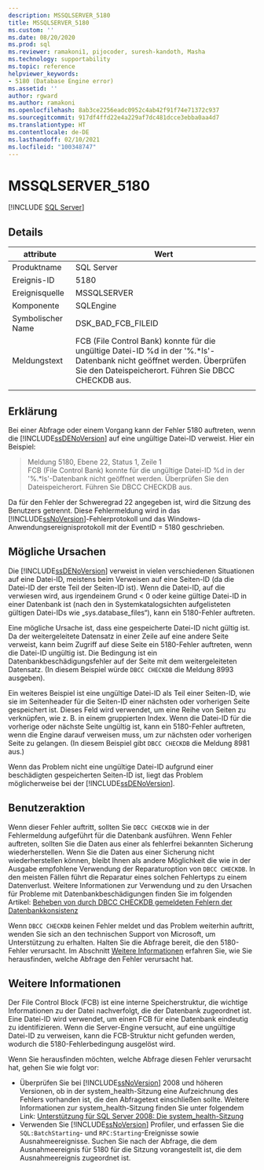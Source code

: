 ```yaml
---
description: MSSQLSERVER_5180
title: MSSQLSERVER_5180
ms.custom: ''
ms.date: 08/20/2020
ms.prod: sql
ms.reviewer: ramakoni1, pijocoder, suresh-kandoth, Masha
ms.technology: supportability
ms.topic: reference
helpviewer_keywords:
- 5180 (Database Engine error)
ms.assetid: ''
author: rgward
ms.author: ramakoni
ms.openlocfilehash: 8ab3ce2256eadc0952c4ab42f91f74e71372c937
ms.sourcegitcommit: 917df4ffd22e4a229af7dc481dcce3ebba0aa4d7
ms.translationtype: HT
ms.contentlocale: de-DE
ms.lasthandoff: 02/10/2021
ms.locfileid: "100348747"
---
```

# <a name="mssqlserver_5180"></a>MSSQLSERVER_5180
 [!INCLUDE [SQL Server](../../includes/applies-to-version/sqlserver.md)]

## <a name="details"></a>Details

|attribute|Wert|
|---|---|
|Produktname|SQL Server|
|Ereignis-ID|5180|
|Ereignisquelle|MSSQLSERVER|
|Komponente|SQLEngine|
|Symbolischer Name|DSK_BAD_FCB_FILEID|
|Meldungstext|FCB (File Control Bank) konnte für die ungültige Datei-ID %d in der '%.*ls'-Datenbank nicht geöffnet werden. Überprüfen Sie den Dateispeicherort. Führen Sie DBCC CHECKDB aus.|
||

## <a name="explanation"></a>Erklärung

Bei einer Abfrage oder einem Vorgang kann der Fehler 5180 auftreten, wenn die [!INCLUDE[ssDENoVersion](../../includes/ssdenoversion_md.md)] auf eine ungültige Datei-ID verweist. Hier ein Beispiel:

> Meldung 5180, Ebene 22, Status 1, Zeile 1  
FCB (File Control Bank) konnte für die ungültige Datei-ID %d in der '%.*ls'-Datenbank nicht geöffnet werden. Überprüfen Sie den Dateispeicherort. Führen Sie DBCC CHECKDB aus.

Da für den Fehler der Schweregrad 22 angegeben ist, wird die Sitzung des Benutzers getrennt. Diese Fehlermeldung wird in das [!INCLUDE[ssNoVersion](../../includes/ssnoversion-md.md)]-Fehlerprotokoll und das Windows-Anwendungsereignisprotokoll mit der EventID = 5180 geschrieben.

## <a name="possible-causes"></a>Mögliche Ursachen

Die [!INCLUDE[ssDENoVersion](../../includes/ssdenoversion-md.md)] verweist in vielen verschiedenen Situationen auf eine Datei-ID, meistens beim Verweisen auf eine Seiten-ID (da die Datei-ID der erste Teil der Seiten-ID ist). Wenn die Datei-ID, auf die verwiesen wird, aus irgendeinem Grund < 0 oder keine gültige Datei-ID in einer Datenbank ist (nach den in Systemkatalogsichten aufgelisteten gültigen Datei-IDs wie „sys.database_files“), kann ein 5180-Fehler auftreten.

Eine mögliche Ursache ist, dass eine gespeicherte Datei-ID nicht gültig ist. Da der weitergeleitete Datensatz in einer Zeile auf eine andere Seite verweist, kann beim Zugriff auf diese Seite ein 5180-Fehler auftreten, wenn die Datei-ID ungültig ist. Die Bedingung ist ein Datenbankbeschädigungsfehler auf der Seite mit dem weitergeleiteten Datensatz. (In diesem Beispiel würde `DBCC CHECKDB` die Meldung 8993 ausgeben).

Ein weiteres Beispiel ist eine ungültige Datei-ID als Teil einer Seiten-ID, wie sie im Seitenheader für die Seiten-ID einer nächsten oder vorherigen Seite gespeichert ist. Dieses Feld wird verwendet, um eine Reihe von Seiten zu verknüpfen, wie z. B. in einem gruppierten Index. Wenn die Datei-ID für die vorherige oder nächste Seite ungültig ist, kann ein 5180-Fehler auftreten, wenn die Engine darauf verweisen muss, um zur nächsten oder vorherigen Seite zu gelangen. (In diesem Beispiel gibt `DBCC CHECKDB` die Meldung 8981 aus.)

Wenn das Problem nicht eine ungültige Datei-ID aufgrund einer beschädigten gespeicherten Seiten-ID ist, liegt das Problem möglicherweise bei der [!INCLUDE[ssDENoVersion](../../includes/ssdenoversion-md.md)].

## <a name="user-action"></a>Benutzeraktion

Wenn dieser Fehler auftritt, sollten Sie `DBCC CHECKDB` wie in der Fehlermeldung aufgeführt für die Datenbank ausführen. Wenn Fehler auftreten, sollten Sie die Daten aus einer als fehlerfrei bekannten Sicherung wiederherstellen. Wenn Sie die Daten aus einer Sicherung nicht wiederherstellen können, bleibt Ihnen als andere Möglichkeit die wie in der Ausgabe empfohlene Verwendung der Reparaturoption von `DBCC CHECKDB`. In den meisten Fällen führt die Reparatur eines solchen Fehlertyps zu einem Datenverlust. Weitere Informationen zur Verwendung und zu den Ursachen für Probleme mit Datenbankbeschädigungen finden Sie im folgenden Artikel: [Beheben von durch DBCC CHECKDB gemeldeten Fehlern der Datenbankkonsistenz](https://support.microsoft.com/kb/2015748)

Wenn `DBCC CHECKDB` keinen Fehler meldet und das Problem weiterhin auftritt, wenden Sie sich an den technischen Support von Microsoft, um Unterstützung zu erhalten. Halten Sie die Abfrage bereit, die den 5180-Fehler verursacht. Im Abschnitt [Weitere Informationen](#more-information) erfahren Sie, wie Sie herausfinden, welche Abfrage den Fehler verursacht hat.

## <a name="more-information"></a>Weitere Informationen

Der File Control Block (FCB) ist eine interne Speicherstruktur, die wichtige Informationen zu der Datei nachverfolgt, die der Datenbank zugeordnet ist. Eine Datei-ID wird verwendet, um einen FCB für eine Datenbank eindeutig zu identifizieren. Wenn die Server-Engine versucht, auf eine ungültige Datei-ID zu verweisen, kann die FCB-Struktur nicht gefunden werden, wodurch die 5180-Fehlerbedingung ausgelöst wird.

Wenn Sie herausfinden möchten, welche Abfrage diesen Fehler verursacht hat, gehen Sie wie folgt vor:

- Überprüfen Sie bei [!INCLUDE[ssNoVersion](../../includes/ssnoversion-md.md)] 2008 und höheren Versionen, ob in der system_health-Sitzung eine Aufzeichnung des Fehlers vorhanden ist, die den Abfragetext einschließen sollte. Weitere Informationen zur system_health-Sitzung finden Sie unter folgendem Link: [Unterstützung für SQL Server 2008: Die system_health-Sitzung](https://techcommunity.microsoft.com/t5/sql-server-support/supporting-sql-server-2008-the-system-health-session/ba-p/315509)
- Verwenden Sie [!INCLUDE[ssNoVersion](../../includes/ssnoversion-md.md)] Profiler, und erfassen Sie die `SQL:BatchStarting`- und `RPC:Starting`-Ereignisse sowie Ausnahmeereignisse. Suchen Sie nach der Abfrage, die dem Ausnahmeereignis für 5180 für die Sitzung vorangestellt ist, die dem Ausnahmeereignis zugeordnet ist.
